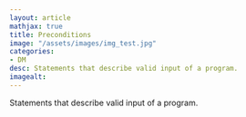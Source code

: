 ```yaml
---
layout: article
mathjax: true
title: Preconditions
image: "/assets/images/img_test.jpg"
categories:
- DM
desc: Statements that describe valid input of a program. 
imagealt: 
---
```


Statements that describe valid input of a program.